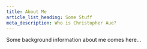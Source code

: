 ```yaml
---
title: About Me
article_list_heading: Some Stuff
meta_description: Who is Christopher Aue?
---
```


Some background information about me comes here...
